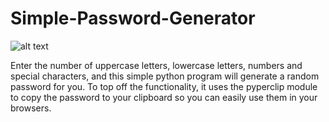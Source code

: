 # Simple-Password-Generator

![alt text](https://imgur.com/a/PgWHEHG.png)

Enter the number of uppercase letters, lowercase letters, numbers and special characters, and this simple python program will generate a random password for you. To top off the functionality, it uses the pyperclip module to copy the password to your clipboard so you can easily use them in your browsers.
